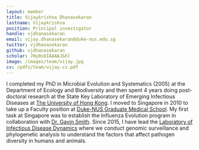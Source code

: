 ```yaml
---
layout: member
title: Vijaykrishna Dhanasekaran
lastname: Vijaykrishna
position: Principal investigator
handle: vjdhanasekaran
email: vijay.dhanasekaran@duke-nus.edu.sg
twitter: vjdhanasekaran
github: vjdhanasekaran
scholar: 7Hy0s6IAAAAJ&hl
image: /images/team/vijay.jpg
cv: /pdfs/team/vijay-cv.pdf
---
```


I completed my PhD in Microbial Evolution and Systematics (2005) at the Department of Ecology and Biodiversity and then spent 4 years doing post-doctoral research at the State Key Laboratory of Emerging Infectious Diseases at [The University of Hong Kong](http://hku.hk/).
I moved to Singapore in 2010 to take up a Faculty position at [Duke-NUS Graduate Medical School](https://www.duke-nus.edu.sg/). My first task at Singapore was to establish the Influenza Evolution program in collaboration with [Dr. Gavin Smith](https://www.duke-nus.edu.sg/content/smith-gavin-jd).
Since 2015, I have lead the [Laboratory of Infectious Disease Dynamics](vjlab.io) where we conduct genomic surveillance and phylogenetic analysis to understand the factors that affect pathogen diversity in humans and animals.
